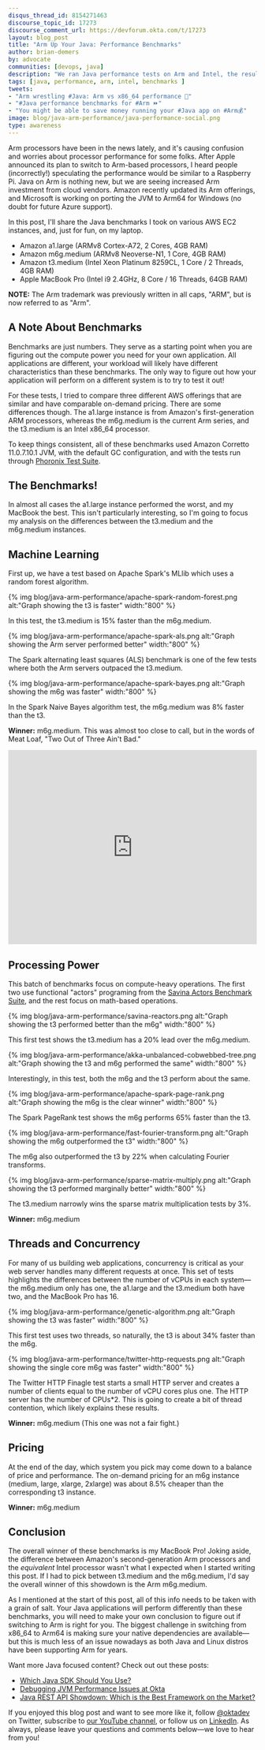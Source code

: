 ```yaml
---
disqus_thread_id: 8154271463
discourse_topic_id: 17273
discourse_comment_url: https://devforum.okta.com/t/17273
layout: blog_post
title: "Arm Up Your Java: Performance Benchmarks"
author: brian-demers
by: advocate
communities: [devops, java]
description: "We ran Java performance tests on Arm and Intel, the results may surprise you!"
tags: [java, performance, arm, intel, benchmarks ]
tweets:
- "Arm wrestling #Java: Arm vs x86_64 performance 💪"
- "#Java performance benchmarks for #Arm ⏩"
- "You might be able to save money running your #Java app on #Arm💰"
image: blog/java-arm-performance/java-performance-social.png
type: awareness
---
```


Arm processors have been in the news lately, and it's causing confusion and worries about processor performance for some folks. After Apple announced its plan to switch to Arm-based processors, I heard people (incorrectly!) speculating the performance would be similar to a Raspberry Pi. Java on Arm is nothing new, but we are seeing increased Arm investment from cloud vendors. Amazon recently updated its Arm offerings, and Microsoft is working on porting the JVM to Arm64 for Windows (no doubt for future Azure support).

In this post, I'll share the Java benchmarks I took on various AWS EC2 instances, and, just for fun, on my laptop. 
* Amazon a1.large (ARMv8 Cortex-A72, 2 Cores, 4GB RAM)
* Amazon m6g.medium (ARMv8 Neoverse-N1, 1 Core, 4GB RAM)
* Amazon t3.medium (Intel Xeon Platinum 8259CL, 1 Core / 2 Threads, 4GB RAM)
* Apple MacBook Pro (Intel i9 2.4GHz, 8 Core / 16 Threads, 64GB RAM)

**NOTE:** The Arm trademark was previously written in all caps, "ARM", but is now referred to as "Arm".

## A Note About Benchmarks

Benchmarks are just numbers. They serve as a starting point when you are figuring out the compute power you need for your own application. All applications are different, your workload will likely have different characteristics than these benchmarks. The only way to figure out how your application will perform on a different system is to try to test it out!

For these tests, I tried to compare three different AWS offerings that are similar and have comparable on-demand pricing. There are some differences though. The a1.large instance is from Amazon's first-generation ARM processors, whereas the m6g.medium is the current Arm series, and the t3.medium is an Intel x86_64 processor.

To keep things consistent, all of these benchmarks used Amazon Corretto 11.0.7.10.1 JVM, with the default GC configuration, and with the tests run through [Phoronix Test Suite](https://www.phoronix-test-suite.com/).

## The Benchmarks!

In almost all cases the a1.large instance performed the worst, and my MacBook the best. This isn't particularly interesting, so I'm going to focus my analysis on the differences between the t3.medium and the m6g.medium instances.

## Machine Learning

First up, we have a test based on Apache Spark's MLlib which uses a random forest algorithm.

{% img blog/java-arm-performance/apache-spark-random-forest.png alt:"Graph showing the t3 is faster" width:"800" %}

In this test, the t3.medium is 15% faster than the m6g.medium.

{% img blog/java-arm-performance/apache-spark-als.png alt:"Graph showing the Arm server performed better" width:"800" %}

The Spark alternating least squares (ALS) benchmark is one of the few tests where both the Arm servers outpaced the t3.medium.

{% img blog/java-arm-performance/apache-spark-bayes.png alt:"Graph showing the m6g was faster" width:"800" %}

In the Spark Naive Bayes algorithm test, the m6g.medium was 8% faster than the t3.

**Winner:** m6g.medium. This was almost too close to call, but in the words of Meat Loaf, "Two Out of Three Ain't Bad."

<div style="text-align: center; margin-bottom: 1.25rem">
<iframe width="700" height="394" style="max-width: 100%" src="https://www.youtube.com/embed/k5hWWe-ts2s" frameborder="0" allow="accelerometer; autoplay; encrypted-media; gyroscope; picture-in-picture" allowfullscreen></iframe>
</div>

## Processing Power

This batch of benchmarks focus on compute-heavy operations. The first two use functional "actors" programing from the [Savina Actors Benchmark Suite](https://shamsimam.github.io/papers/2014-agere-savina.pdf), and the rest focus on math-based operations.

{% img blog/java-arm-performance/savina-reactors.png alt:"Graph showing the t3 performed better than the m6g" width:"800" %}

This first test shows the t3.medium has a 20% lead over the m6g.medium.

{% img blog/java-arm-performance/akka-unbalanced-cobwebbed-tree.png alt:"Graph showing the t3 and m6g performed the same" width:"800" %}

Interestingly, in this test, both the m6g and the t3 perform about the same.

{% img blog/java-arm-performance/apache-spark-page-rank.png alt:"Graph showing the m6g is the clear winner" width:"800" %}

The Spark PageRank test shows the m6g performs 65% faster than the t3.

{% img blog/java-arm-performance/fast-fourier-transform.png alt:"Graph showing the m6g outperformed the t3" width:"800" %}

The m6g also outperformed the t3 by 22% when calculating Fourier transforms.

{% img blog/java-arm-performance/sparse-matrix-multiply.png alt:"Graph showing the t3 performed marginally better" width:"800" %}

The t3.medium narrowly wins the sparse matrix multiplication tests by 3%.

**Winner:** m6g.medium

## Threads and Concurrency
For many of us building web applications, concurrency is critical as your web server handles many different requests at once. This set of tests highlights the differences between the number of vCPUs in each system—the m6g.medium only has one, the a1.large and the t3.medium both have two, and the MacBook Pro has 16.

{% img blog/java-arm-performance/genetic-algorithm.png alt:"Graph showing the t3 was faster" width:"800" %}

This first test uses two threads, so naturally, the t3 is about 34% faster than the m6g.

{% img blog/java-arm-performance/twitter-http-requests.png alt:"Graph showing the single core m6g was faster" width:"800" %}

The Twitter HTTP Finagle test starts a small HTTP server and creates a number of clients equal to the number of vCPU cores plus one. The HTTP server has the number of CPUs*2.  This is going to create a bit of thread contention, which likely explains these results.

**Winner:** m6g.medium (This one was not a fair fight.)

## Pricing

At the end of the day, which system you pick may come down to a balance of price and performance. The on-demand pricing for an m6g instance (medium, large, xlarge, 2xlarge) was about 8.5% cheaper than the corresponding t3 instance.

**Winner:** m6g.medium

## Conclusion

The overall winner of these benchmarks is my MacBook Pro! Joking aside, the difference between Amazon's second-generation Arm processors and the _equivalent_ Intel processor wasn't what I expected when I started writing this post. If I had to pick between t3.medium and the m6g.medium, I'd say the overall winner of this showdown is the Arm m6g.medium.

As I mentioned at the start of this post, all of this info needs to be taken with a grain of salt.  Your Java applications will perform differently than these benchmarks, you will need to make your own conclusion to figure out if switching to Arm is right for you. The biggest challenge in switching from x86_64 to Arm64 is making sure your native dependencies are available—but this is much less of an issue nowadays as both Java and Linux distros have been supporting Arm for years.

Want more Java focused content? Check out out these posts:

* [Which Java SDK Should You Use?](/blog/2019/01/16/which-java-sdk)
* [Debugging JVM Performance Issues at Okta](/blog/2019/05/28/debugging-jvm-performance-problems-java)
* [Java REST API Showdown: Which is the Best Framework on the Market?](/blog/2020/01/09/java-rest-api-showdown)

If you enjoyed this blog post and want to see more like it, follow [@oktadev](https://twitter.com/oktadev) on Twitter, subscribe to [our YouTube channel](https://youtube.com/c/oktadev), or follow us on [LinkedIn](https://www.linkedin.com/company/oktadev/). As always, please leave your questions and comments below—we love to hear from you!
